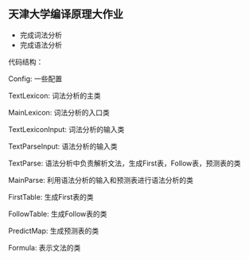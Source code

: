 ## 天津大学编译原理大作业

* 完成词法分析
* 完成语法分析

代码结构：

Config: 一些配置

TextLexicon: 词法分析的主类

MainLexicon: 词法分析的入口类

TextLexiconInput: 词法分析的输入类

TextParseInput: 语法分析的输入类

TextParse: 语法分析中负责解析文法，生成First表，Follow表，预测表的类

MainParse: 利用语法分析的输入和预测表进行语法分析的类

FirstTable: 生成First表的类

FollowTable: 生成Follow表的类

PredictMap: 生成预测表的类

Formula: 表示文法的类
